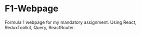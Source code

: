 # F1-Webpage
Formula 1 webpage for my mandatory assignment. Using React, ReduxToolkit, Query, ReactRouter.

